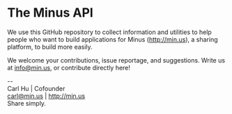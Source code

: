 The Minus API
=============
We use this GitHub repository to collect information and utilities to help people who want to build applications for Minus (http://min.us), a sharing platform, to build more easily.

We welcome your contributions, issue reportage, and suggestions. Write us at info@min.us, or contribute directly here!

--   
Carl Hu | Cofounder   
carl@min.us | http://min.us   
Share simply.   



